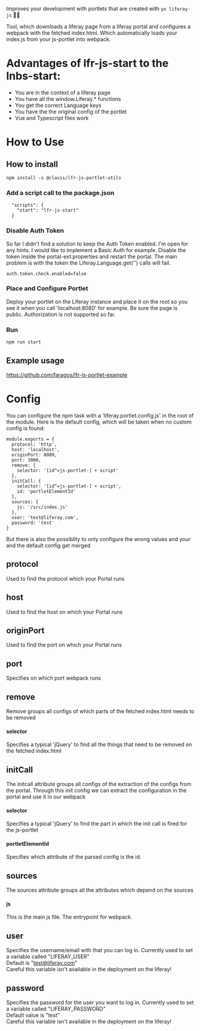 Improves your development with portlets that are created with `yo liferay-js` 🥳🎉

Tool, which downloads a liferay page from a liferay portal and configures a webpack with the fetched index.html. Which automatically loads your index.js from your js-portlet into webpack.

# Advantages of lfr-js-start to the lnbs-start:
- You are in the context of a liferay page
- You have all the window.Liferay.* functions
- You get the correct Language keys
- You have the the original config of the portlet
- Vue and Typescript files work

# How to Use

## How to install
```
npm install -s @clavis/lfr-js-portlet-utils
```

### Add a script call to the package.json
```
  "scripts": {
    "start": "lfr-js-start"
  }
```

### Disable Auth Token
So far I didn't find a solution to keep the Auth Token enabled. I'm open for any hints. I would like to implement a Basic Auth for example.
Disable the token inside the portal-ext.properties and restart the portal. The main problem is with the token the Liferay.Language.get('') calls will fail.
```
auth.token.check.enabled=false
```

### Place and Configure Portlet
Deploy your portlet on the Liferay instance and place it on the root so you see it when you call 'localhost:8080' for example. Be sure the page is public. Authorization is not supported so far.

### Run
```
npm run start
```

## Example usage

https://github.com/faragos/lfr-js-portlet-example

# Config
You can configure the npm task with a 'liferay.portlet.config.js' in the root of the module. Here is the default config, which will be taken when no custom config is found:

```
module.exports = {
  protocol: 'http',
  host: 'localhost',
  originPort: 8080,
  port: 3000,
  remove: {
    selector: '[id^=js-portlet-] + script'
  },
  initCall: {
    selector: '[id^=js-portlet-] + script',
    id: 'portletElementId'
  },
  sources: {
    js: '/src/index.js'
  },
  user: 'test@liferay.com',
  password: 'test'
}

```

But there is also the possiblity to only configure the wrong values and your and the default config get merged

## protocol
Used to find the protocol which your Portal runs

## host
Used to find the host on which your Portal runs

## originPort
Used to find the port on which your Portal runs

## port
Specifies on which port webpack runs

## remove
Remove groups all configs of which parts of the fetched index.html needs to be removed

#### selector
Specifies a typical 'jQuery' to find all the things that need to be removed on the fetched index.html

## initCall
The initcall attribute groups all configs of the extraction of the configs from the portal. Through this init config we can extract the configuration in the portal and use it in our webpack

#### selector
Specifies a typical 'jQuery' to find the part in which the init call is fired for the js-portlet

#### portletElementId
Specifies which attribute of the parsed config is the id.

## sources
The sources attribute groups all the attributes which depend on the sources

#### js
This is the main js file. The entrypoint for webpack.

## user 
Specifies the username/email with that you can log in. Currently used to set a variable called "LIFERAY_USER" \
Default is "test@liferay.com" \
Careful this variable isn't available in the deployment on the liferay!

## password
Specifies the password for the user you want to log in. Currently used to set a variable called "LIFERAY_PASSWORD"\
Default value is "test" \
Careful this variable isn't available in the deployment on the liferay!
